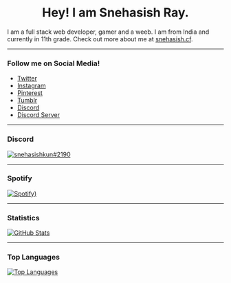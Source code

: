 <h1 align="center">Hey! I am Snehasish Ray.</h1>

I am a full stack web developer, gamer and a weeb. I am from India and currently in 11th grade. Check out more about me at [snehasish.cf](https://snehasish.cf).

---

### Follow me on Social Media!

+ [Twitter](https://twitter.com/snehasishkun)
+ [Instagram](https://instagram.com/snehasishkun)
+ [Pinterest](https://pinterest.com/snehasishkun)
+ [Tumblr](https://snehasishkun.tumblr.com)
+ [Discord](https://discord.com/users/741292272661954651)
+ [Discord Server](https://discord.gg/GdCjHfXDvs)

---
### Discord 
[![snehasishkun#2190](https://lanyard.cnrad.dev/api/741292272661954651)](https://discord.gg/GdCjHfXDvs)

---

### Spotify
[![Spotify](https://spotify-github-profile.vercel.app/api/view.svg?uid=31momuam5cf3a6gdw6r47sdcs55q&redirect=true][https://spotify-github-profile.vercel.app/api/view.svg?uid=31momuam5cf3a6gdw6r47sdcs55q&cover_image=true&theme=natemoo-re&show_offline=true&background_color=000000&interchange=true&bar_color=09ff00&bar_color_cover=true))](https://open.spotify.com/user/31momuam5cf3a6gdw6r47sdcs55q)

---

### Statistics

[![GitHub Stats](https://github-readme-stats.vercel.app/api?username=snehasishkun&show_icons=true&theme=transparent)](https://github.com/snehasishkun)

---

### Top Languages

[![Top Languages](https://github-readme-stats.vercel.app/api/top-langs?username=snehasishkun&show_icons=true&theme=transparent&layout=compact&langs_count=6)](https://github.com/snehasishkun)
